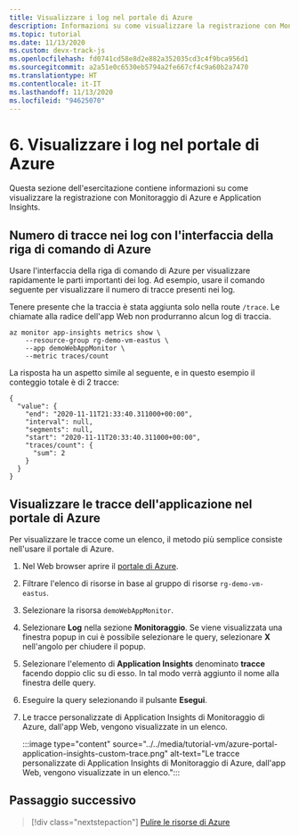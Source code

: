 ```yaml
---
title: Visualizzare i log nel portale di Azure
description: Informazioni su come visualizzare la registrazione con Monitoraggio di Azure e Application Insights.
ms.topic: tutorial
ms.date: 11/13/2020
ms.custom: devx-track-js
ms.openlocfilehash: fd0741cd58e8d2e882a352035cd3c4f9bca956d1
ms.sourcegitcommit: a2a51e0c6530eb5794a2fe667cf4c9a60b2a7470
ms.translationtype: HT
ms.contentlocale: it-IT
ms.lasthandoff: 11/13/2020
ms.locfileid: "94625070"
---
```

# <a name="6-view-logs-in-azure-portal"></a>6. Visualizzare i log nel portale di Azure

Questa sezione dell'esercitazione contiene informazioni su come visualizzare la registrazione con Monitoraggio di Azure e Application Insights. 

## <a name="count-of-traces-in-logs-with-azure-cli"></a>Numero di tracce nei log con l'interfaccia della riga di comando di Azure

Usare l'interfaccia della riga di comando di Azure per visualizzare rapidamente le parti importanti dei log. Ad esempio, usare il comando seguente per visualizzare il numero di tracce presenti nei log. 

Tenere presente che la traccia è stata aggiunta solo nella route `/trace`. Le chiamate alla radice dell'app Web non produrranno alcun log di traccia. 

```azurecli
az monitor app-insights metrics show \
    --resource-group rg-demo-vm-eastus \
    --app demoWebAppMonitor \
    --metric traces/count
```

La risposta ha un aspetto simile al seguente, e in questo esempio il conteggio totale è di 2 tracce: 

```console
{
  "value": {
    "end": "2020-11-11T21:33:40.311000+00:00",
    "interval": null,
    "segments": null,
    "start": "2020-11-11T20:33:40.311000+00:00",
    "traces/count": {
      "sum": 2
    }
  }
}
```

## <a name="view-application-traces-in-azure-portal"></a>Visualizzare le tracce dell'applicazione nel portale di Azure

Per visualizzare le tracce come un elenco, il metodo più semplice consiste nell'usare il portale di Azure. 

1. Nel Web browser aprire il [portale di Azure](https://ms.portal.azure.com/#blade/HubsExtension/BrowseAll).
1. Filtrare l'elenco di risorse in base al gruppo di risorse `rg-demo-vm-eastus`. 
1. Selezionare la risorsa `demoWebAppMonitor`. 
1. Selezionare **Log** nella sezione **Monitoraggio**. Se viene visualizzata una finestra popup in cui è possibile selezionare le query, selezionare **X** nell'angolo per chiudere il popup.
1. Selezionare l'elemento di **Application Insights** denominato **tracce** facendo doppio clic su di esso. In tal modo verrà aggiunto il nome alla finestra delle query. 
1. Eseguire la query selezionando il pulsante **Esegui**.
1. Le tracce personalizzate di Application Insights di Monitoraggio di Azure, dall'app Web, vengono visualizzate in un elenco.

    :::image type="content" source="../../media/tutorial-vm/azure-portal-application-insights-custom-trace.png" alt-text="Le tracce personalizzate di Application Insights di Monitoraggio di Azure, dall'app Web, vengono visualizzate in un elenco.":::

## <a name="next-step"></a>Passaggio successivo

> [!div class="nextstepaction"]
> [Pulire le risorse di Azure](clean-up-resources.md) 